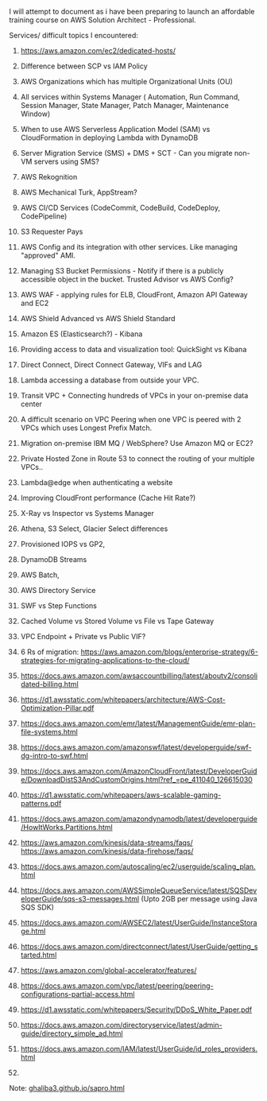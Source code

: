 I will attempt to document as i have been preparing to launch an affordable training course on AWS Solution Architect - Professional.

Services/ difficult topics I encountered:

1. https://aws.amazon.com/ec2/dedicated-hosts/

2. Difference between SCP vs IAM Policy

3. AWS Organizations which has multiple Organizational Units (OU)

4. All services within Systems Manager ( Automation, Run Command, Session Manager, State Manager, Patch Manager, Maintenance Window)

5. When to use AWS Serverless Application Model (SAM) vs CloudFormation in deploying Lambda with DynamoDB

6. Server Migration Service (SMS) + DMS + SCT - Can you migrate non-VM servers using SMS?

7. AWS Rekognition

8. AWS Mechanical Turk, AppStream?

9. AWS CI/CD Services (CodeCommit, CodeBuild, CodeDeploy, CodePipeline)

10. S3 Requester Pays

11. AWS Config and its integration with other services. Like managing "approved" AMI.



12. Managing S3 Bucket Permissions - Notify if there is a publicly accessible object in the bucket. Trusted Advisor vs AWS Config?

13. AWS WAF - applying rules for ELB, CloudFront, Amazon API Gateway and EC2

14. AWS Shield Advanced vs AWS Shield Standard

15. Amazon ES (Elasticsearch?) - Kibana

16. Providing access to data and visualization tool: QuickSight vs Kibana

17. Direct Connect, Direct Connect Gateway, VIFs and LAG

18. Lambda accessing a database from outside your VPC.

19. Transit VPC + Connecting hundreds of VPCs in your on-premise data center

20. A difficult scenario on VPC Peering when one VPC is peered with 2 VPCs which uses Longest Prefix Match.

21. Migration on-premise IBM MQ / WebSphere? Use Amazon MQ or EC2?

22. Private Hosted Zone in Route 53 to connect the routing of your multiple VPCs..

23. Lambda@edge when authenticating a website

24. Improving CloudFront performance (Cache Hit Rate?)

25. X-Ray vs Inspector vs Systems Manager

26. Athena, S3 Select, Glacier Select differences

27. Provisioned IOPS vs GP2,

28. DynamoDB Streams

29. AWS Batch,

30. AWS Directory Service

31. SWF vs Step Functions

32. Cached Volume vs Stored Volume vs File vs Tape Gateway

33. VPC Endpoint + Private vs Public VIF?

34. 6 Rs of migration: https://aws.amazon.com/blogs/enterprise-strategy/6-strategies-for-migrating-applications-to-the-cloud/

35. https://docs.aws.amazon.com/awsaccountbilling/latest/aboutv2/consolidated-billing.html

36. https://d1.awsstatic.com/whitepapers/architecture/AWS-Cost-Optimization-Pillar.pdf

37. https://docs.aws.amazon.com/emr/latest/ManagementGuide/emr-plan-file-systems.html

38. https://docs.aws.amazon.com/amazonswf/latest/developerguide/swf-dg-intro-to-swf.html

39. https://docs.aws.amazon.com/AmazonCloudFront/latest/DeveloperGuide/DownloadDistS3AndCustomOrigins.html?ref_=pe_411040_126615030
40. https://d1.awsstatic.com/whitepapers/aws-scalable-gaming-patterns.pdf

41. https://docs.aws.amazon.com/amazondynamodb/latest/developerguide/HowItWorks.Partitions.html

42. https://aws.amazon.com/kinesis/data-streams/faqs/ https://aws.amazon.com/kinesis/data-firehose/faqs/

43. https://docs.aws.amazon.com/autoscaling/ec2/userguide/scaling_plan.html

44. https://docs.aws.amazon.com/AWSSimpleQueueService/latest/SQSDeveloperGuide/sqs-s3-messages.html (Upto 2GB per message using Java SQS SDK)
45. https://docs.aws.amazon.com/AWSEC2/latest/UserGuide/InstanceStorage.html

46. https://docs.aws.amazon.com/directconnect/latest/UserGuide/getting_started.html

47. https://aws.amazon.com/global-accelerator/features/

48. https://docs.aws.amazon.com/vpc/latest/peering/peering-configurations-partial-access.html

49. https://d1.awsstatic.com/whitepapers/Security/DDoS_White_Paper.pdf

50. https://docs.aws.amazon.com/directoryservice/latest/admin-guide/directory_simple_ad.html

51. https://docs.aws.amazon.com/IAM/latest/UserGuide/id_roles_providers.html

52. 



Note: [ghaliba3.github.io/sapro.html](https://ghaliba3.github.io/sapro.html)

